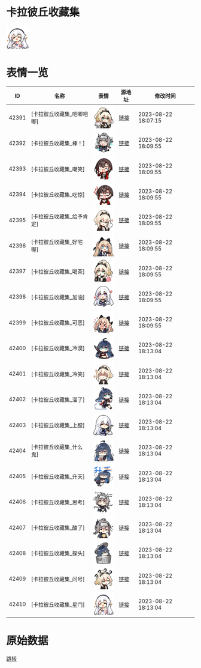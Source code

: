 # 卡拉彼丘收藏集

<img src="./cover.png" height="60" alt="cover" />

# 表情一览

|ID|名称|表情|源地址|修改时间|
|----|----|----|----|----|
|42391|[卡拉彼丘收藏集_吧唧吧唧]|<img src="./pic/042391_%5B卡拉彼丘收藏集_吧唧吧唧%5D.png" height="60" alt="吧唧吧唧"/>|[链接](https://i0.hdslb.com/bfs/emote/a1b65beba4b5d0769aa5701beba60b5b02c9c42e.png)|2023-08-22 18:07:15|
|42392|[卡拉彼丘收藏集_棒！]|<img src="./pic/042392_%5B卡拉彼丘收藏集_棒！%5D.png" height="60" alt="棒！"/>|[链接](https://i0.hdslb.com/bfs/emote/0e340b49f28fb914a6760381f3fbecacab2cf2ef.png)|2023-08-22 18:09:55|
|42393|[卡拉彼丘收藏集_嘲笑]|<img src="./pic/042393_%5B卡拉彼丘收藏集_嘲笑%5D.png" height="60" alt="嘲笑"/>|[链接](https://i0.hdslb.com/bfs/emote/e750c372c4ec777b19b49455c068a19c95cf9866.png)|2023-08-22 18:09:55|
|42394|[卡拉彼丘收藏集_吃惊]|<img src="./pic/042394_%5B卡拉彼丘收藏集_吃惊%5D.png" height="60" alt="吃惊"/>|[链接](https://i0.hdslb.com/bfs/emote/0b8cc617c47db1607d8ea428f3fd609b3436cc71.png)|2023-08-22 18:09:55|
|42395|[卡拉彼丘收藏集_给予肯定]|<img src="./pic/042395_%5B卡拉彼丘收藏集_给予肯定%5D.png" height="60" alt="给予肯定"/>|[链接](https://i0.hdslb.com/bfs/emote/3d7da139e292727a6defd7438602172649a542fc.png)|2023-08-22 18:09:55|
|42396|[卡拉彼丘收藏集_好宅喔]|<img src="./pic/042396_%5B卡拉彼丘收藏集_好宅喔%5D.png" height="60" alt="好宅喔"/>|[链接](https://i0.hdslb.com/bfs/emote/33634afe6b8e7a6adaae574080e3988de8062ce6.png)|2023-08-22 18:09:55|
|42397|[卡拉彼丘收藏集_喝茶]|<img src="./pic/042397_%5B卡拉彼丘收藏集_喝茶%5D.png" height="60" alt="喝茶"/>|[链接](https://i0.hdslb.com/bfs/emote/3e84129e1e2288b3739f45354fb6c4a8459e51d7.png)|2023-08-22 18:09:55|
|42398|[卡拉彼丘收藏集_加油]|<img src="./pic/042398_%5B卡拉彼丘收藏集_加油%5D.png" height="60" alt="加油"/>|[链接](https://i0.hdslb.com/bfs/emote/91e95e33e5b97424b356156354de456477c1af5f.png)|2023-08-22 18:09:55|
|42399|[卡拉彼丘收藏集_可恶]|<img src="./pic/042399_%5B卡拉彼丘收藏集_可恶%5D.png" height="60" alt="可恶"/>|[链接](https://i0.hdslb.com/bfs/emote/ac2bcd4f08cdf7ee46878b474ceed5a4eee87e73.png)|2023-08-22 18:09:55|
|42400|[卡拉彼丘收藏集_冷漠]|<img src="./pic/042400_%5B卡拉彼丘收藏集_冷漠%5D.png" height="60" alt="冷漠"/>|[链接](https://i0.hdslb.com/bfs/emote/2eedacb03cc95c01f12ca3779543c6557e3ba76d.png)|2023-08-22 18:13:04|
|42401|[卡拉彼丘收藏集_冷笑]|<img src="./pic/042401_%5B卡拉彼丘收藏集_冷笑%5D.png" height="60" alt="冷笑"/>|[链接](https://i0.hdslb.com/bfs/emote/bca1fe90df69a75d1f86a1ae24eaf775cc134bdc.png)|2023-08-22 18:13:04|
|42402|[卡拉彼丘收藏集_溜了]|<img src="./pic/042402_%5B卡拉彼丘收藏集_溜了%5D.png" height="60" alt="溜了"/>|[链接](https://i0.hdslb.com/bfs/emote/da52aecf7ec5c7781d48744ba5f43a39ee5ef38c.png)|2023-08-22 18:13:04|
|42403|[卡拉彼丘收藏集_上膛]|<img src="./pic/042403_%5B卡拉彼丘收藏集_上膛%5D.png" height="60" alt="上膛"/>|[链接](https://i0.hdslb.com/bfs/emote/f29cdd4fda75b04defae1c835ccfc2bc494d413e.png)|2023-08-22 18:13:04|
|42404|[卡拉彼丘收藏集_什么鬼]|<img src="./pic/042404_%5B卡拉彼丘收藏集_什么鬼%5D.png" height="60" alt="什么鬼"/>|[链接](https://i0.hdslb.com/bfs/emote/72dc843e052bea444c557f60bda6d6ea52d37ce8.png)|2023-08-22 18:13:04|
|42405|[卡拉彼丘收藏集_升天]|<img src="./pic/042405_%5B卡拉彼丘收藏集_升天%5D.png" height="60" alt="升天"/>|[链接](https://i0.hdslb.com/bfs/emote/c6fae3bb37510a9270c2d269bc338e6ecfbee118.png)|2023-08-22 18:13:04|
|42406|[卡拉彼丘收藏集_思考]|<img src="./pic/042406_%5B卡拉彼丘收藏集_思考%5D.png" height="60" alt="思考"/>|[链接](https://i0.hdslb.com/bfs/emote/0e1d01b503cbc0d39e75c7af6150aa89a1af5a28.png)|2023-08-22 18:13:04|
|42407|[卡拉彼丘收藏集_酸了]|<img src="./pic/042407_%5B卡拉彼丘收藏集_酸了%5D.png" height="60" alt="酸了"/>|[链接](https://i0.hdslb.com/bfs/emote/016812c5663342d1c79581d1101a0c2b18d0c840.png)|2023-08-22 18:13:04|
|42408|[卡拉彼丘收藏集_探头]|<img src="./pic/042408_%5B卡拉彼丘收藏集_探头%5D.png" height="60" alt="探头"/>|[链接](https://i0.hdslb.com/bfs/emote/cfffdb4c8d4c5483be35427de7bd5a97c63ebd4d.png)|2023-08-22 18:13:04|
|42409|[卡拉彼丘收藏集_问号]|<img src="./pic/042409_%5B卡拉彼丘收藏集_问号%5D.png" height="60" alt="问号"/>|[链接](https://i0.hdslb.com/bfs/emote/e16e409e2449af83ff94dc693168cdd96cb77d53.png)|2023-08-22 18:13:04|
|42410|[卡拉彼丘收藏集_星门]|<img src="./pic/042410_%5B卡拉彼丘收藏集_星门%5D.png" height="60" alt="星门"/>|[链接](https://i0.hdslb.com/bfs/emote/fa0c27269644c7298c027e6180d529e90e5f36a6.png)|2023-08-22 18:13:04|

# 原始数据

[跳转](./raw.json)

